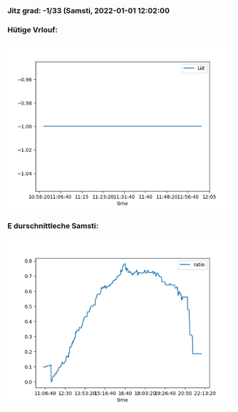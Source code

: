 ### Jitz grad: -1/33 (Samsti, 2022-01-01 12:02:00

### Hütige Vrlouf:
![Graph](Today.png)

### E durschnittleche Samsti:
![Graph](Samsti.png)